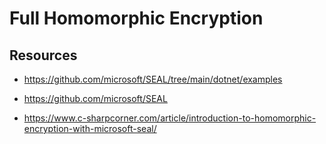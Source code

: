# Full Homomorphic Encryption

## Resources

- https://github.com/microsoft/SEAL/tree/main/dotnet/examples

- https://github.com/microsoft/SEAL

- https://www.c-sharpcorner.com/article/introduction-to-homomorphic-encryption-with-microsoft-seal/